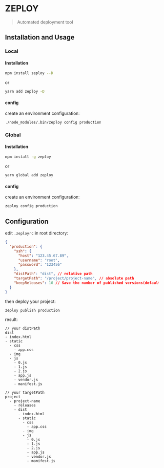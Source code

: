 # ZEPLOY

> Automated deployment tool

## Installation and Usage

### Local

#### Installation

```bash
npm install zeploy --D
```
or
```bash
yarn add zeploy -D
```

#### config
create an environment configuration:

```bash
./node_modules/.bin/zeploy config production
```

### Global

#### Installation
```bash
npm install -g zeploy
```
or
```bash
yarn global add zeploy
```
#### config
create an environment configuration:

```bash
zeploy config production
```

## Configuration

edit `.zeployrc` in root directory:

```json
{
  "production": {
    "ssh": {
      "host": "123.45.67.89",
      "username": "root",
      "password": "123456"
    },
    "distPath": "dist", // relative path
    "targetPath": "/project/project-name", // absolute path
    "keepReleases": 10 // Save the number of published versions(default 10)
  }
}
```

then deploy your project:
```bash
zeploy publish production
```

result:

```
// your distPath
dist
- index.html
- static
  - css
    - app.css
  - img
  - js
    - 0.js
    - 1.js
    - 2.js
    - app.js
    - vendor.js
    - manifest.js
```

```
// your targetPath
project
  - project-name
    - releases
    - dist
      - index.html
      - static
        - css
          - app.css
        - img
        - js
          - 0.js
          - 1.js
          - 2.js
          - app.js
          - vendor.js
          - manifest.js
```


